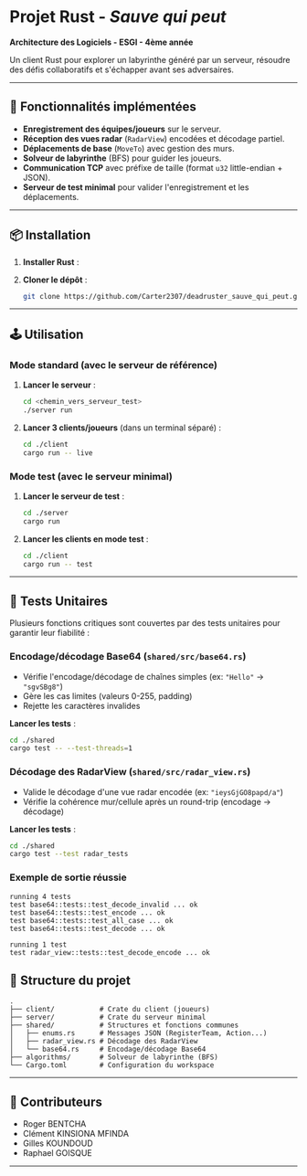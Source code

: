 # Projet Rust - *Sauve qui peut*
**Architecture des Logiciels - ESGI - 4ème année**

Un client Rust pour explorer un labyrinthe généré par un serveur, résoudre des défis collaboratifs et s'échapper avant ses adversaires.

---

## 🚀 Fonctionnalités implémentées
- **Enregistrement des équipes/joueurs** sur le serveur.
- **Réception des vues radar** (`RadarView`) encodées et décodage partiel.
- **Déplacements de base** (`MoveTo`) avec gestion des murs.
- **Solveur de labyrinthe** (BFS) pour guider les joueurs.
- **Communication TCP** avec préfixe de taille (format `u32` little-endian + JSON).
- **Serveur de test minimal** pour valider l'enregistrement et les déplacements.

---

## 📦 Installation
1. **Installer Rust** :


2. **Cloner le dépôt** :
   ```bash  
   git clone https://github.com/Carter2307/deadruster_sauve_qui_peut.git 
   ```
---

## 🕹️ Utilisation

### Mode standard (avec le serveur de référence)
1. **Lancer le serveur** :
   ```bash  
   cd <chemin_vers_serveur_test>
   ./server run
   ```  
2. **Lancer 3 clients/joueurs** (dans un terminal séparé) :
   ```bash  
   cd ./client  
   cargo run -- live  
   ```  

### Mode test (avec le serveur minimal)
1. **Lancer le serveur de test** :
   ```bash  
   cd ./server  
   cargo run
   ```  
2. **Lancer les clients en mode test** :
   ```bash  
   cd ./client  
   cargo run -- test  
   ```  

---

## 🧪 Tests Unitaires

Plusieurs fonctions critiques sont couvertes par des tests unitaires pour garantir leur fiabilité :

### Encodage/décodage Base64 (`shared/src/base64.rs`)
- Vérifie l'encodage/décodage de chaînes simples (ex: `"Hello"` → `"sgvSBg8"`)
- Gère les cas limites (valeurs 0-255, padding)
- Rejette les caractères invalides

**Lancer les tests** :
```bash
cd ./shared
cargo test -- --test-threads=1
```

### Décodage des RadarView (`shared/src/radar_view.rs`)
- Valide le décodage d'une vue radar encodée (ex: `"ieysGjGO8papd/a"`)
- Vérifie la cohérence mur/cellule après un round-trip (encodage → décodage)

**Lancer les tests** :
```bash
cd ./shared
cargo test --test radar_tests
```

### Exemple de sortie réussie
```
running 4 tests
test base64::tests::test_decode_invalid ... ok
test base64::tests::test_encode ... ok
test base64::tests::test_all_case ... ok
test base64::tests::test_decode ... ok

running 1 test
test radar_view::tests::test_decode_encode ... ok
```

## 🧩 Structure du projet
```  
.  
├── client/           # Crate du client (joueurs)  
├── server/           # Crate du serveur minimal  
├── shared/           # Structures et fonctions communes  
│   ├── enums.rs      # Messages JSON (RegisterTeam, Action...)  
│   ├── radar_view.rs # Décodage des RadarView  
│   └── base64.rs     # Encodage/décodage Base64  
├── algorithms/       # Solveur de labyrinthe (BFS)  
└── Cargo.toml        # Configuration du workspace  
```  

---

## 👥 Contributeurs
- Roger BENTCHA
- Clément KINSIONA MFINDA
- Gilles KOUNDOUD
- Raphael GOISQUE
---
